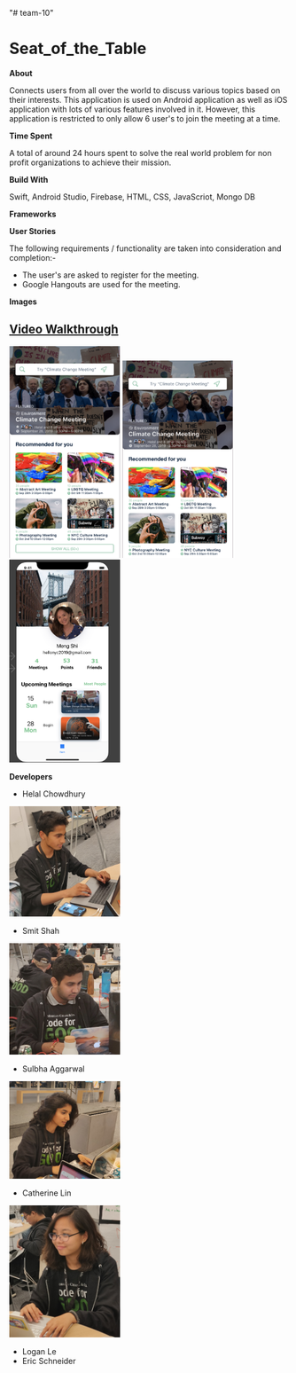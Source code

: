 "# team-10" 

# Seat_of_the_Table

**About** 

Connects users from all over the world to discuss various topics based on their interests. This application is used on Android application as well as iOS application with lots of various features involved in it. However, this application is restricted to only allow 6 user's to join the meeting at a time.

**Time Spent**

A total of around 24 hours spent to solve the real world problem for non profit organizations to achieve their mission.

**Build With** 

Swift, Android Studio, Firebase, HTML, CSS, JavaScriot, Mongo DB

**Frameworks** 

**User Stories** 

The following requirements / functionality are taken into consideration and completion:-

- The user's are asked to register for the meeting.
- Google Hangouts are used for the meeting. 
 
**Images** 

 ## [Video Walkthrough](https://drive.google.com/file/d/15Emb15vuooPL-Ng8_mLbU2g3ckXF1Lmp/view?usp=sharing)
<div style="display: inline-block;">
  <img src="https://github.com/jerseycity19/team-10/blob/master/Screen%20Shot%202019-09-28%20at%206.02.10%20AM.png"  width="200">
  <img src="https://github.com/jerseycity19/team-10/blob/master/filter.png"  width="200">
  <img src="https://github.com/jerseycity19/team-10/blob/master/pro.png"  width="200">
 <!-- <img src="assets/"  width="295"> -->
  <!-- <img src="assets/"  width="400"> -->
</div><br/>

**Developers**

- Helal Chowdhury 

<div style="display: inline-block;">
  <img src="https://github.com/jerseycity19/team-10/blob/master/Helal%20Chowdhury%20.jpg"  width="200">
 <!-- <img src="assets/"  width="295"> -->
  <!-- <img src="assets/"  width="400"> -->
</div><br/>

- Smit Shah 

<div style="display: inline-block;">
  <img src="https://github.com/jerseycity19/team-10/blob/master/Smit%20Shah.jpg"  width="200">
 <!-- <img src="assets/"  width="295"> -->
  <!-- <img src="assets/"  width="400"> -->
</div><br/>

- Sulbha Aggarwal 

<div style="display: inline-block;">
  <img src="https://github.com/jerseycity19/team-10/blob/master/Sulbha%20Aggarwal.jpg"  width="200">
 <!-- <img src="assets/"  width="295"> -->
  <!-- <img src="assets/"  width="400"> -->
</div><br/>

- Catherine Lin 

<div style="display: inline-block;">
  <img src="https://github.com/jerseycity19/team-10/blob/master/Catherine%20Lin.jpg"  width="200">
 <!-- <img src="assets/"  width="295"> -->
  <!-- <img src="assets/"  width="400"> -->
</div><br/>

- Logan Le             
- Eric Schneider       
